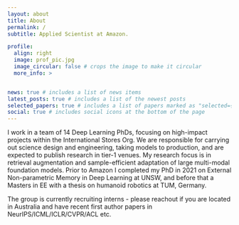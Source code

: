```yaml
---
layout: about
title: About
permalink: /
subtitle: Applied Scientist at Amazon.  

profile:
  align: right
  image: prof_pic.jpg
  image_circular: false # crops the image to make it circular
  more_info: >


news: true # includes a list of news items
latest_posts: true # includes a list of the newest posts
selected_papers: true # includes a list of papers marked as "selected={true}"
social: true # includes social icons at the bottom of the page
---
```

I work in a team of 14 Deep Learning PhDs, focusing on high-impact projects within the International Stores Org. We are responsible for carrying out science design and engineering, taking models to production, and are expected to publish research in tier-1 venues. My research focus is in retrieval augmentation and sample-efficient adaptation of large multi-modal foundation models. Prior to Amazon I completed my PhD in 2021 on External Non-parametric Memory in Deep Learning at UNSW, and before that a Masters in EE with a thesis on humanoid robotics at TUM, Germany. 
 
The group is currently recruiting interns - please reachout if you are located in Australia and have recent first author papers in NeurIPS/ICML/ICLR/CVPR/ACL etc.
